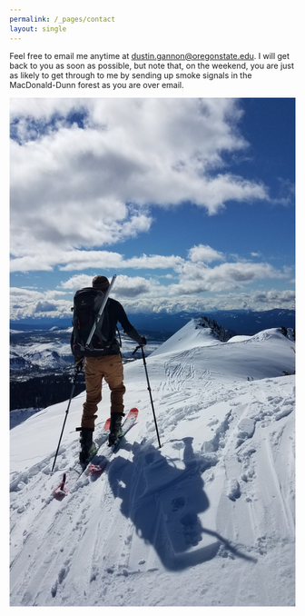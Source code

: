 ```yaml
---
permalink: /_pages/contact
layout: single
---
```


Feel free to email me anytime at dustin.gannon@oregonstate.edu. I will get back to you as soon as possible, but note that, on the weekend, you are just as likely to get through to me by sending up smoke signals in the MacDonald-Dunn forest as you are over email.

![](/assets/images/3FJ_ski.jpg)
